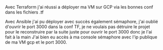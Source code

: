 Avec Terraform j'ai réussi a déployer ma VM sur GCP via les bonnes conf dans les fichiers .tf

Avec Ansible j'ai pu déployer avec succès également sémaphore, j'ai oublié d'ouvrir le port 3000 dans la conf TF,
je ne voulais pas détruire le projet pour le reconstruire par la suite juste pour ouvrir le port 3000 donc je l'ai fait à la main
J'ai bien eu accès à ma console sémaphore avec l'ip publique de ma VM gcp et le port 3000.

